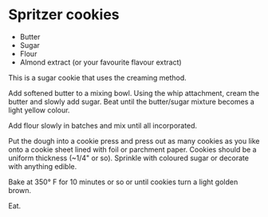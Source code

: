 # Spritzer cookies #

* Butter
* Sugar
* Flour
* Almond extract (or your favourite flavour extract)

This is a sugar cookie that uses the creaming method.

Add softened butter to a mixing bowl. Using the whip attachment, cream the butter and slowly add sugar. Beat until the butter/sugar mixture becomes a light yellow colour.

Add flour slowly in batches and mix until all incorporated.

Put the dough into a cookie press and press out as many cookies as you like onto a cookie sheet lined with foil or parchment paper. Cookies should be a uniform thickness (~1/4" or so). Sprinkle with coloured sugar or decorate with anything edible.

Bake at 350&deg;  F for 10 minutes or so or until cookies turn a light golden brown.

Eat.
